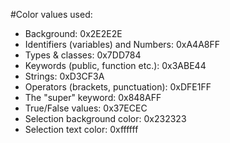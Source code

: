 #Color values used:
- Background: 0x2E2E2E
- Identifiers (variables) and Numbers: 0xA4A8FF
- Types & classes: 0x7DD784
- Keywords (public, function etc.): 0x3ABE44
- Strings: 0xD3CF3A
- Operators (brackets, punctuation): 0xDFE1FF
- The "super" keyword: 0x848AFF
- True/False values: 0x37ECEC
- Selection background color: 0x232323
- Selection text color: 0xffffff